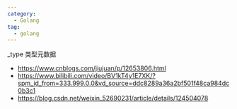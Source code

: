 ```yaml
---
category:
  - Golang
tag:
  - golang
---
```


_type 类型元数据

- https://www.cnblogs.com/jiujuan/p/12653806.html
- https://www.bilibili.com/video/BV1kT4y1E7XK/?spm_id_from=333.999.0.0&vd_source=ddc8289a36a2bf501f48ca984dc0b3c1
- https://blog.csdn.net/weixin_52690231/article/details/124504078
